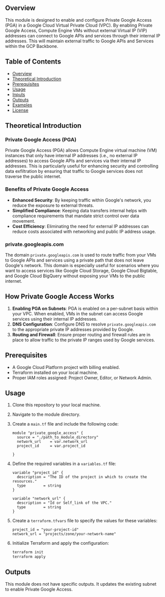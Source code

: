 
## Overview

This module is designed to enable and configure Private Google Access (PGA) in a Google Cloud Virtual Private Cloud (VPC). By enabling Private Google Access, Compute Engine VMs without external Virtual IP (VIP) addresses can connect to Google APIs and services through their internal IP addresses. This will maintain external traffic to Google APIs and Services within the GCP Backbone.

## Table of Contents

- [Overview](#overview)
- [Theoretical Introduction](#theoretical-introduction)
- [Prerequisites](#prerequisites)
- [Usage](#usage)
- [Inputs](#inputs)
- [Outputs](#outputs)
- [Examples](#examples)
- [License](#license)

## Theoretical Introduction

### Private Google Access (PGA)

Private Google Access (PGA) allows Compute Engine virtual machine (VM) instances that only have internal IP addresses (i.e., no external IP addresses) to access Google APIs and services via their internal IP addresses. This is particularly useful for enhancing security and controlling data exfiltration by ensuring that traffic to Google services does not traverse the public internet.

### Benefits of Private Google Access

- **Enhanced Security**: By keeping traffic within Google's network, you reduce the exposure to external threats.
- **Simplified Compliance**: Keeping data transfers internal helps with compliance requirements that mandate strict control over data movement.
- **Cost Efficiency**: Eliminating the need for external IP addresses can reduce costs associated with networking and public IP address usage.

### private.googleapis.com

The domain `private.googleapis.com` is used to route traffic from your VMs to Google APIs and services using a private path that does not leave Google's network. This domain is especially useful for scenarios where you want to access services like Google Cloud Storage, Google Cloud Bigtable, and Google Cloud BigQuery without exposing your VMs to the public internet.

## How Private Google Access Works

1. **Enabling PGA on Subnets**: PGA is enabled on a per-subnet basis within your VPC. When enabled, VMs in the subnet can access Google services using their internal IP addresses.
2. **DNS Configuration**: Configure DNS to resolve `private.googleapis.com` to the appropriate private IP addresses provided by Google.
3. **Routing and Firewall**: Ensure proper routing and firewall rules are in place to allow traffic to the private IP ranges used by Google services.


## Prerequisites

- A Google Cloud Platform project with billing enabled.
- Terraform installed on your local machine.
- Proper IAM roles assigned: Project Owner, Editor, or Network Admin.

## Usage

1. Clone this repository to your local machine.
2. Navigate to the module directory.
3. Create a `main.tf` file and include the following code:

    ```hcl
    module "private_google_access" {
      source = "./path_to_module_directory"
      network_url    = var.network_url
      project_id     = var.project_id

    }
    ```

4. Define the required variables in a `variables.tf` file:

    ```hcl
    variable "project_id" {
      description = "The ID of the project in which to create the resources."
      type        = string
    }

    variable "network_url" {
      description = "Id or Self_link of the VPC."
      type        = string
    }
    ```

5. Create a `terraform.tfvars` file to specify the values for these variables:

    ```hcl
    project_id = "your-project-id"
    network_url = "projects/zone/your-network-name"

    ```

6. Initialize Terraform and apply the configuration:

    ```bash
    terraform init
    terraform apply
    ```

## Outputs

This module does not have specific outputs. It updates the existing subnet to enable Private Google Access.
